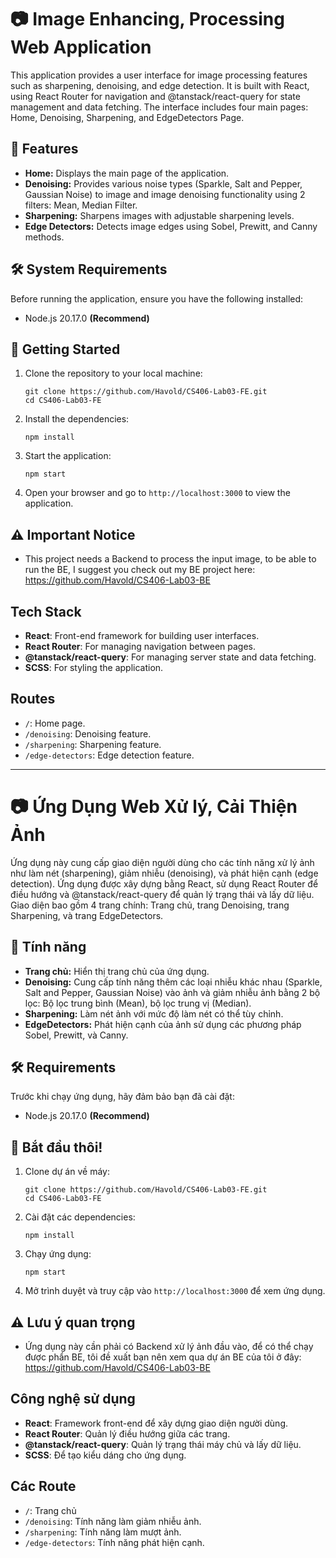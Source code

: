 # 📷 Image Enhancing, Processing Web Application

This application provides a user interface for image processing features such as sharpening, denoising, and edge detection. It is built with React, using React Router for navigation and @tanstack/react-query for state management and data fetching. The interface includes four main pages: Home, Denoising, Sharpening, and EdgeDetectors Page.

## 🌟 Features
- **Home:** Displays the main page of the application.
- **Denoising:** Provides various noise types (Sparkle, Salt and Pepper, Gaussian Noise) to image and image denoising functionality using 2 filters: Mean, Median Filter.
- **Sharpening:** Sharpens images with adjustable sharpening levels.
- **Edge Detectors:** Detects image edges using Sobel, Prewitt, and Canny methods.

## 🛠️ System Requirements

Before running the application, ensure you have the following installed:
- Node.js 20.17.0 __(Recommend)__

## 🚀 Getting Started
1. Clone the repository to your local machine:
    ```
    git clone https://github.com/Havold/CS406-Lab03-FE.git
    cd CS406-Lab03-FE
    ```

2. Install the dependencies:
    ```
    npm install
    ```

3. Start the application:
    ```
    npm start
    ```

4. Open your browser and go to `http://localhost:3000` to view the application.

## ⚠️ Important Notice
- This project needs a Backend to process the input image, to be able to run the BE, I suggest you check out my BE project here: https://github.com/Havold/CS406-Lab03-BE

## Tech Stack
- **React**: Front-end framework for building user interfaces.
- **React Router**: For managing navigation between pages.
- **@tanstack/react-query**: For managing server state and data fetching.
- **SCSS**: For styling the application.

## Routes
- `/`: Home page.
- `/denoising`: Denoising feature.
- `/sharpening`: Sharpening feature.
- `/edge-detectors`: Edge detection feature.
----------------------------------------------------------------------------------------
# 📷 Ứng Dụng Web Xử lý, Cải Thiện Ảnh 

Ứng dụng này cung cấp giao diện người dùng cho các tính năng xử lý ảnh như làm nét (sharpening), giảm nhiễu (denoising), và phát hiện cạnh (edge detection). Ứng dụng được xây dựng bằng React, sử dụng React Router để điều hướng và @tanstack/react-query để quản lý trạng thái và lấy dữ liệu. Giao diện bao gồm 4 trang chính: Trang chủ, trang Denoising, trang Sharpening, và trang EdgeDetectors.


## 🌟 Tính năng
- **Trang chủ:** Hiển thị trang chủ của ứng dụng.
- **Denoising:** Cung cấp tính năng thêm các loại nhiễu khác nhau (Sparkle, Salt and Pepper, Gaussian Noise) vào ảnh và giảm nhiễu ảnh bằng 2 bộ lọc: Bộ lọc trung bình (Mean), bộ lọc trung vị (Median).
- **Sharpening:** Làm nét ảnh với mức độ làm nét có thể tùy chỉnh.
- **EdgeDetectors:** Phát hiện cạnh của ảnh sử dụng các phương pháp Sobel, Prewitt, và Canny.

## 🛠️ Requirements

Trước khi chạy ứng dụng, hãy đảm bảo bạn đã cài đặt:
- Node.js 20.17.0 __(Recommend)__

## 🚀 Bắt đầu thôi!
1. Clone dự án về máy:
    ```
    git clone https://github.com/Havold/CS406-Lab03-FE.git
    cd CS406-Lab03-FE
    ```

2. Cài đặt các dependencies:
    ```
    npm install
    ```

3. Chạy ứng dụng:
    ```
    npm start
    ```

4. Mở trình duyệt và truy cập vào `http://localhost:3000` để xem ứng dụng.

## ⚠️ Lưu ý quan trọng
- Ứng dụng này cần phải có Backend xử lý ảnh đầu vào, để có thể chạy được phẩn BE, tôi đề xuất bạn nên xem qua dự án BE của tôi ở đây: https://github.com/Havold/CS406-Lab03-BE

## Công nghệ sử dụng
- **React**: Framework front-end để xây dựng giao diện người dùng.
- **React Router**: Quản lý điều hướng giữa các trang.
- **@tanstack/react-query**: Quản lý trạng thái máy chủ và lấy dữ liệu.
- **SCSS**: Để tạo kiểu dáng cho ứng dụng.

## Các Route
- `/`: Trang chủ
- `/denoising`: Tính năng làm giảm nhiễu ảnh.
- `/sharpening`: Tính năng làm mượt ảnh.
- `/edge-detectors`: Tính năng phát hiện cạnh.
